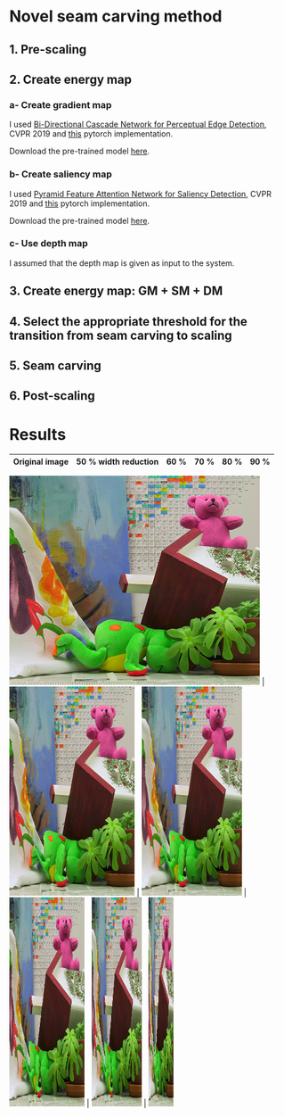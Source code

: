 # Novel seam carving method

## 1. Pre-scaling

## 2. Create energy map

### a- Create gradient map
I used [Bi-Directional Cascade Network for Perceptual Edge Detection](https://arxiv.org/abs/1902.10903), CVPR 2019 and [this](https://github.com/pkuCactus/BDCN) pytorch implementation.

Download the pre-trained model [here](https://drive.google.com/file/d/1CmDMypSlLM6EAvOt5yjwUQ7O5w-xCm1n/view?usp=sharing).


### b- Create saliency map
I used [Pyramid Feature Attention Network for Saliency Detection](http://openaccess.thecvf.com/content_CVPR_2019/html/Zhao_Pyramid_Feature_Attention_Network_for_Saliency_Detection_CVPR_2019_paper.html),  CVPR 2019 and [this](https://github.com/sairajk/PyTorch-Pyramid-Feature-Attention-Network-for-Saliency-Detection) pytorch implementation.

Download the pre-trained model [here](https://drive.google.com/file/d/1Sc7dgXCZjF4wVwBihmIry-Xk7wTqrJdr/view?usp=sharing).

### c- Use depth map
I assumed that the depth map is given as input to the system.

## 3. Create energy map: GM + SM + DM

## 4. Select the appropriate threshold for the transition from seam carving to scaling

## 5. Seam carving

## 6. Post-scaling

# Results

Original image | 50 % width reduction | 60 % | 70 % | 80 % | 90 %
:-------------:|:--------------------:|:----:|:----:|:----:|:----:
<img src="https://github.com/farkoo/novel-seam-carving-method/blob/master/images/teddy-v.png
">  | <img src="https://github.com/farkoo/novel-seam-carving-method/blob/master/result/teddy.png">  | <img src="https://github.com/farkoo/novel-seam-carving-method/blob/master/result/teddy_60.png"> | <img src="https://github.com/farkoo/novel-seam-carving-method/blob/master/result/teddy_70.png"> | <img src="https://github.com/farkoo/novel-seam-carving-method/blob/master/result/teddy_80.png">  | <img src="https://github.com/farkoo/novel-seam-carving-method/blob/master/result/teddy_90.png">   

